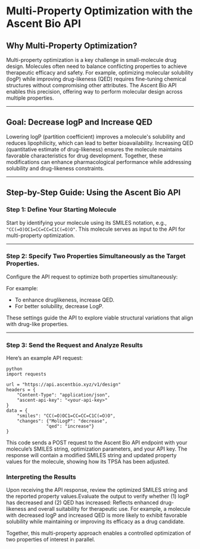 # Multi-Property Optimization with the Ascent Bio API

## Why Multi-Property Optimization?

Multi-property optimization is a key challenge in small-molecule drug design. Molecules often need to balance conflicting properties to achieve therapeutic efficacy and safety. For example, optimizing molecular solubility (logP) while improving drug-likeness (QED) requires fine-tuning chemical structures without compromising other attributes. The Ascent Bio API enables this precision, offering way to perform molecular design across multiple properties.

---

## Goal: Decrease logP and Increase QED

Lowering logP (partition coefficient) improves a molecule's solubility and reduces lipophilicity, which can lead to better bioavailability. Increasing QED (quantitative estimate of drug-likeness) ensures the molecule maintains favorable characteristics for drug development. Together, these modifications can enhance pharmacological performance while addressing solubility and drug-likeness constraints.

---

## Step-by-Step Guide: Using the Ascent Bio API

### Step 1: Define Your Starting Molecule

Start by identifying your molecule using its SMILES notation, e.g., `"CC(=O)OC1=CC=CC=C1C(=O)O"`. This molecule serves as input to the API for multi-property optimization. 

---

### Step 2: Specify Two Properties Simultaneously as the Target Properties.

Configure the API request to optimize both properties simultaneously:

For example:
- To enhance druglikeness, increase QED.
- For better solubility, decrease LogP.

These settings guide the API to explore viable structural variations that align with drug-like properties.

---

### Step 3: Send the Request and Analyze Results


Here’s an example API request:

```
python
import requests

url = "https://api.ascentbio.xyz/v1/design"
headers = {
    "Content-Type": "application/json",
    "ascent-api-key": "<your-api-key>"
}
data = {
    "smiles": "CC(=O)OC1=CC=CC=C1C(=O)O",
    "changes": {"MolLogP": "decrease", 
               "qed": "increase"}
}

```

This code sends a POST request to the Ascent Bio API endpoint with your molecule’s SMILES string, optimization parameters, and your API key. The response will contain a modified SMILES string and updated property values for the molecule, showing how its TPSA has been adjusted.

### Interpreting the Results
Upon receiving the API response, review the optimized SMILES string and the reported property values.Evaluate the output to verify whether (1) logP has decreased and (2) QED has increased: Reflects enhanced drug-likeness and overall suitability for therapeutic use. For example, a molecule with decreased logP and increased QED is more likely to exhibit favorable solubility while maintaining or improving its efficacy as a drug candidate.

Together, this multi-property approach enables a controlled optimization of two properties of interest in parallel. 
